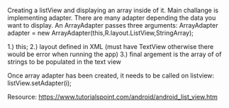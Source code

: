 Creating a listView and displaying an array inside of it.
Main challange is implementing adapter. There are many adapter depending the data you want to display.
An ArrayAdapter passes three arguments:
ArrayAdapter adapter = new ArrayAdapter<String>(this,R.layout.ListView,StringArray);

1.) this;
2.) layout defined in XML (must have TextView otherwise there would be error when running the app)
3.) final argement is the array of of strings to be populated in the text view

Once array adapter has been created, it needs to be called on listview:
listView.setAdapter(i);

Resource: https://www.tutorialspoint.com/android/android_list_view.htm


